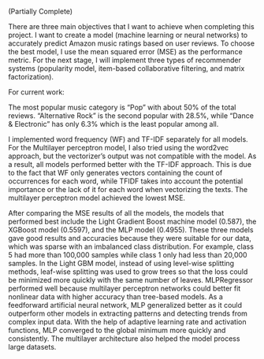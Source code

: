 (Partially Complete)

There are three main objectives that I want to achieve when completing this project. I want to create a model (machine learning or neural networks) to accurately predict Amazon music ratings based on user reviews. To choose the best model, I use the mean squared error (MSE) as the performance metric. For the next stage, I will implement three types of recommender systems (popularity model, item-based collaborative filtering, and matrix factorization). 

For current work:

The most popular music category is “Pop” with about 50% of the total reviews. “Alternative Rock” is the second popular with 28.5%, while “Dance & Electronic” has only 6.3% which is the least popular among all. 

I implemented word frequency (WF) and TF-IDF separately for all models. For the Multilayer perceptron model, I also tried using the word2vec approach, but the vectorizer’s output was not compatible with the model. As a result, all models performed better with the TF-IDF approach. This is due to the fact that WF only generates vectors containing the count of occurrences for each word, while TFIDF takes into account the potential importance or the lack of it for each word when vectorizing the texts. The multilayer perceptron model achieved the lowest MSE.

After comparing the MSE results of all the models, the models that performed best include the Light Gradient Boost machine model (0.587), the XGBoost model (0.5597), and the MLP model (0.4955). These three models gave good results and accuracies because they were suitable for our data, which was sparse with an imbalanced class distribution. For example, class 5 had more than 100,000 samples while class 1 only had less than 20,000 samples. In the Light GBM model, instead of using level-wise splitting methods, leaf-wise splitting was used to grow trees so that the loss could be minimized more quickly with the same number of leaves. MLPRegressor performed well because multilayer perceptron networks could better fit nonlinear data with higher accuracy than tree-based models. As a feedforward artificial neural network, MLP generalized better as it could outperform other models in extracting patterns and detecting trends from complex input data. With the help of adaptive learning rate and activation functions, MLP converged to the global minimum more quickly and consistently. The multilayer architecture also helped the model process large datasets.
